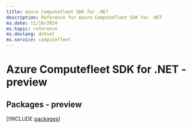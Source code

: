 ```yaml
---
title: Azure Computefleet SDK for .NET
description: Reference for Azure Computefleet SDK for .NET
ms.date: 11/18/2024
ms.topic: reference
ms.devlang: dotnet
ms.service: computefleet
---
```

# Azure Computefleet SDK for .NET - preview
## Packages - preview
[!INCLUDE [packages](computefleet-index.md)]